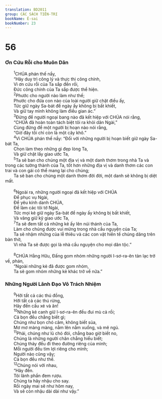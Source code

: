 ```yaml
---
translation: BD2011
group: CÁC SÁCH TIÊN-TRI
bookName: Ê-sai 
bookNumber: 23
---
```


<div class="title"><h1>56</h1><h3>Ơn Cứu Rỗi cho Muôn Dân</h3></div>
<span class="verse es_56_1">  <sup>1</sup>CHÚA phán thế nầy, <br/>  “Hãy duy trì công lý và thực thi công chính,<br/>  Vì ơn cứu rỗi của Ta sắp đến rồi,<br/>  Ðức công chính của Ta sắp được thể hiện.<br/></span>
<span class="verse es_56_2">  <sup>2</sup>Phước cho người nào làm như thế;<br/>  Phước cho đứa con nào của loài người giữ chặt điều ấy,<br/>  Tức giữ ngày Sa-bát để ngày ấy không bị bất khiết,<br/>  Và giữ tay mình không làm điều gian ác.”<br/></span>
<span class="verse es_56_3">  <sup>3</sup>Ðừng để người ngoại bang nào đã kết hiệp với CHÚA nói rằng,<br/>  “CHÚA đã hoàn toàn tách biệt tôi ra khỏi dân Ngài,” <br/>  Cùng đừng để một người bị hoạn nào nói rằng,<br/>  “Giờ đây tôi chỉ còn là một cây khô.”<br/></span>
<span class="verse es_56_4">  <sup>4</sup>Vì CHÚA phán thế nầy: “Ðối với những người bị hoạn biết giữ ngày Sa-bát Ta,<br/>  Chọn làm theo những gì đẹp lòng Ta,<br/>  Và giữ chặt lấy giao ước Ta,<br/></span>
<span class="verse es_56_5">  <sup>5</sup>Ta sẽ ban cho chúng một địa vị và một danh thơm trong nhà Ta và trong các tường thành của Ta, tốt hơn những địa vị và danh thơm các con trai và con gái có thể mang lại cho chúng;<br/>  Ta sẽ ban cho chúng một danh thơm đời đời, một danh sẽ không bị diệt mất.<br/><br/></span>
<span class="verse es_56_6">  <sup>6</sup>Ngoài ra, những người ngoại đã kết hiệp với CHÚA <br/>  Ðể phục vụ Ngài,<br/>  Ðể yêu kính danh CHÚA,<br/>  Ðể làm các tôi tớ Ngài,<br/>  Tức mọi kẻ giữ ngày Sa-bát để ngày ấy không bị bất khiết,<br/>  Và vâng giữ kỹ giao ước Ta,<br/></span>
<span class="verse es_56_7">  <sup>7</sup>Ta sẽ đem tất cả những kẻ ấy lên núi thánh của Ta,<br/>  Làm cho chúng được vui mừng trong nhà cầu nguyện của Ta;<br/>  Ta sẽ nhậm những của lễ thiêu và các con vật hiến tế chúng dâng trên bàn thờ, <br/>  Vì nhà Ta sẽ được gọi là nhà cầu nguyện cho mọi dân tộc.”<br/><br/></span>
<span class="verse es_56_8">  <sup>8</sup>CHÚA Hằng Hữu, Ðấng gom nhóm những người I-sơ-ra-ên tản lạc trở về, phán, <br/>  “Ngoài những kẻ đã được gom nhóm,<br/>  Ta sẽ gom nhóm những kẻ khác trở về nữa.”<br/></span>
<div class="title"><h3>Những Người Lãnh Ðạo Vô Trách Nhiệm</h3></div>
<span class="verse es_56_9">  <sup>9</sup>Hỡi tất cả các thú đồng,<br/>  Hỡi tất cả các thú rừng,<br/>  Hãy đến cấu xé và ăn!<br/></span>
<span class="verse es_56_10">  <sup>10</sup>Những kẻ canh giữ I-sơ-ra-ên đều đui mù cả rồi;<br/>  Cả bọn đều chẳng biết gì;<br/>  Chúng như bọn chó câm, không biết sủa,<br/>  Mơ mơ màng màng, nằm lên nằm xuống, và mê ngủ.<br/></span>
<span class="verse es_56_11">  <sup>11</sup>Phải, chúng như lũ chó đói, chẳng bao giờ biết no,<br/>  Chúng là những người chăn chẳng hiểu biết;<br/>  Chúng thảy đều đi theo đường riêng của mình;<br/>  Mỗi người đều tìm lợi riêng cho mình;<br/>  Người nào cũng vậy;<br/>  Cả bọn đều như thế.<br/></span>
<span class="verse es_56_12">  <sup>12</sup>Chúng nói với nhau,<br/>  “Hãy đến.<br/>  Tôi lãnh phần đem rượu.<br/>  Chúng ta hãy nhậu cho say.<br/>  Rồi ngày mai sẽ như hôm nay, <br/>  Và sẽ còn nhậu dài dài như vậy.”<br/></span>
